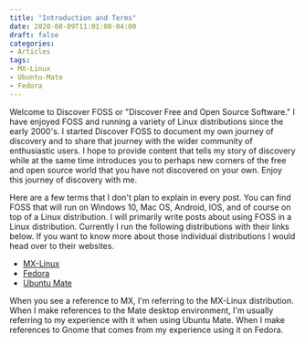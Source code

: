 ```yaml
---
title: "Introduction and Terms"
date: 2020-08-09T11:01:08-04:00
draft: false
categories:
- Articles
tags:
- MX-Linux
- Ubuntu-Mate
- Fedora
---
```


Welcome to Discover FOSS or "Discover Free and Open Source Software." I have enjoyed FOSS and running a variety of Linux distributions since the early 2000's. I started Discover FOSS to document my own journey of discovery and to share that journey with the wider community of enthusiastic users. I hope to provide content that tells my story of discovery while at the same time introduces you to perhaps new corners of the free and open source world that you have not discovered on your own. Enjoy this journey of discovery with me.

Here are a few terms that I don't plan to explain in every post. You can find FOSS that will run on Windows 10, Mac OS, Android, IOS, and of course on top of a Linux distribution. I will primarily write posts about using FOSS in a Linux distribution. Currently I run the following distributions with their links below. If you want to know more about those individual distributions I would head over to their websites.

* [MX-Linux](https://mxlinux.org/)
* [Fedora](https://getfedora.org/)
* [Ubuntu Mate](https://ubuntu-mate.org/)

When you see a reference to MX, I'm referring to the MX-Linux distribution. When I make references to the Mate desktop environment, I'm usually referring to my experience with it when using Ubuntu Mate. When I make references to Gnome that comes from my experience using it on Fedora.
